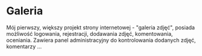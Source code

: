 # Galeria
Mój pierwszy, większy projekt strony internetowej - "galeria zdjęć", posiada możliwość logowania, rejestracji, dodawania zdjęć, komentowania, oceniania. Zawiera panel administracyjny do kontrolowania dodanych zdjęć, komentarzy ...
